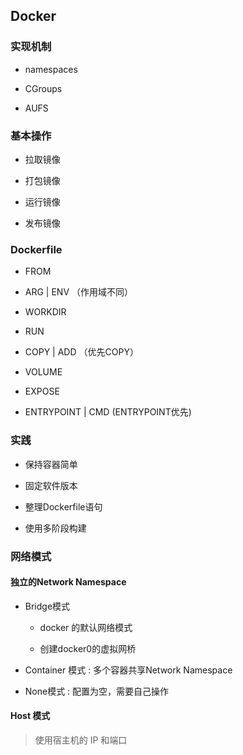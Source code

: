 ## Docker

### 实现机制

- namespaces

- CGroups

- AUFS

### 基本操作

- 拉取镜像

- 打包镜像

- 运行镜像

- 发布镜像

### Dockerfile

- FROM

- ARG | ENV （作用域不同）

- WORKDIR

- RUN

- COPY | ADD （优先COPY）

- VOLUME

- EXPOSE

- ENTRYPOINT | CMD (ENTRYPOINT优先)

### 实践

- 保持容器简单

- 固定软件版本

- 整理Dockerfile语句

- 使用多阶段构建 

### 网络模式

#### 独立的Network Namespace

- Bridge模式

  - docker 的默认网络模式

  - 创建docker0的虚拟网桥

- Container 模式 : 多个容器共享Network Namespace

- None模式 : 配置为空，需要自己操作

#### Host 模式

> 使用宿主机的 IP 和端口